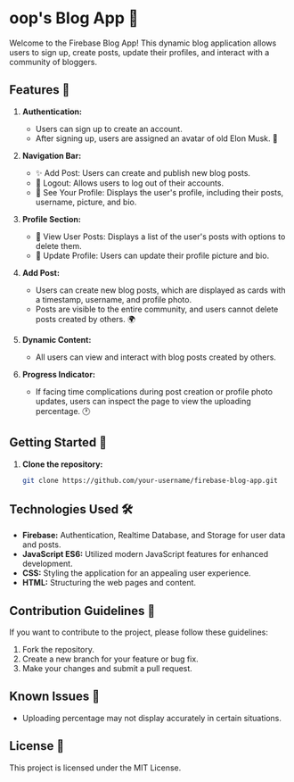 # oop's Blog App 🚀

Welcome to the Firebase Blog App! This dynamic blog application allows users to sign up, create posts, update their profiles, and interact with a community of bloggers.

## Features 🌟

1. **Authentication:**
   - Users can sign up to create an account.
   - After signing up, users are assigned an avatar of old Elon Musk. 🚀

2. **Navigation Bar:**
   - ✨ Add Post: Users can create and publish new blog posts.
   - 🚪 Logout: Allows users to log out of their accounts.
   - 👤 See Your Profile: Displays the user's profile, including their posts, username, picture, and bio.

3. **Profile Section:**
   - 📖 View User Posts: Displays a list of the user's posts with options to delete them.
   - 🔄 Update Profile: Users can update their profile picture and bio.

4. **Add Post:**
   - Users can create new blog posts, which are displayed as cards with a timestamp, username, and profile photo.
   - Posts are visible to the entire community, and users cannot delete posts created by others. 🌍

5. **Dynamic Content:**
   - All users can view and interact with blog posts created by others.

6. **Progress Indicator:**
   - If facing time complications during post creation or profile photo updates, users can inspect the page to view the uploading percentage. 🕐

## Getting Started 🚦

1. **Clone the repository:**
   ```bash
   git clone https://github.com/your-username/firebase-blog-app.git
   ```

## Technologies Used 🛠️

- **Firebase:** Authentication, Realtime Database, and Storage for user data and posts.
- **JavaScript ES6:** Utilized modern JavaScript features for enhanced development.
- **CSS:** Styling the application for an appealing user experience.
- **HTML:** Structuring the web pages and content.

## Contribution Guidelines 🤝

If you want to contribute to the project, please follow these guidelines:

1. Fork the repository.
2. Create a new branch for your feature or bug fix.
3. Make your changes and submit a pull request.

## Known Issues 🚨

- Uploading percentage may not display accurately in certain situations.

## License 📝

This project is licensed under the MIT License.

